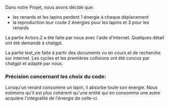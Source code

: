 Dans notre Projet, nous avons décidé que:
- les renards et les lapins perdent 1 énergie à chaque déplacement
- la reproduction leur coute 2 énergies pour les lapins et 3 pour les renards


La partie Actors.2 a été faite par nous avec l'aide d'internet. Quelques détail ont été demandé à chatgpt.

La partie test_vie faite à partir des documents vu en cours et de recherche sur internet. Les cycles et les premières collisions ont été concus par chatgpt et adapté par nous.

### Précision concernant les choix du code:

Lorsqu'un renard consomme un lapin, il absorbe toute son énergie. Nous estimons qu'il est plus cohérent qu'une entité qui en consomme une autre acquière l'intégralité de l'énergie de celle-ci.
